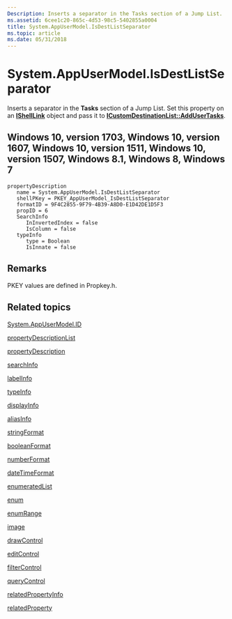 ```yaml
---
Description: Inserts a separator in the Tasks section of a Jump List.
ms.assetid: 6cee1c20-865c-4d53-98c5-5402855a0004
title: System.AppUserModel.IsDestListSeparator
ms.topic: article
ms.date: 05/31/2018
---
```


# System.AppUserModel.IsDestListSeparator

Inserts a separator in the **Tasks** section of a Jump List. Set this property on an [**IShellLink**](/windows/win32/api/shobjidl_core/nn-shobjidl_core-ishelllinka) object and pass it to [**ICustomDestinationList::AddUserTasks**](/windows/win32/api/shobjidl_core/nf-shobjidl_core-icustomdestinationlist-addusertasks).

## Windows 10, version 1703, Windows 10, version 1607, Windows 10, version 1511, Windows 10, version 1507, Windows 8.1, Windows 8, Windows 7

```
propertyDescription
   name = System.AppUserModel.IsDestListSeparator
   shellPKey = PKEY_AppUserModel_IsDestListSeparator
   formatID = 9F4C2855-9F79-4B39-A8D0-E1D42DE1D5F3
   propID = 6
   SearchInfo
      InInvertedIndex = false
      IsColumn = false
   typeInfo
      type = Boolean
      IsInnate = false
```

## Remarks

PKEY values are defined in Propkey.h.

## Related topics

<dl> <dt>

[System.AppUserModel.ID](./props-system-appusermodel-id.md)
</dt> <dt>

[propertyDescriptionList](./propdesc-schema-propertydescriptionlist.md)
</dt> <dt>

[propertyDescription](./propdesc-schema-propertydescription.md)
</dt> <dt>

[searchInfo](./propdesc-schema-searchinfo.md)
</dt> <dt>

[labelInfo](./propdesc-schema-labelinfo.md)
</dt> <dt>

[typeInfo](./propdesc-schema-typeinfo.md)
</dt> <dt>

[displayInfo](./propdesc-schema-displayinfo.md)
</dt> <dt>

[aliasInfo](./propdesc-schema-aliasinfo.md)
</dt> <dt>

[stringFormat](./propdesc-schema-stringformat.md)
</dt> <dt>

[booleanFormat](./propdesc-schema-booleanformat.md)
</dt> <dt>

[numberFormat](./propdesc-schema-numberformat.md)
</dt> <dt>

[dateTimeFormat](./propdesc-schema-datetimeformat.md)
</dt> <dt>

[enumeratedList](./propdesc-schema-enumeratedlist.md)
</dt> <dt>

[enum](./propdesc-schema-enum.md)
</dt> <dt>

[enumRange](./propdesc-schema-enumrange.md)
</dt> <dt>

[image](./propdesc-schema-image.md)
</dt> <dt>

[drawControl](./propdesc-schema-drawcontrol.md)
</dt> <dt>

[editControl](./propdesc-schema-editcontrol.md)
</dt> <dt>

[filterControl](./propdesc-schema-filtercontrol.md)
</dt> <dt>

[queryControl](./propdesc-schema-querycontrol.md)
</dt> <dt>

[relatedPropertyInfo](./propdesc-schema-relatedpropertyinfo.md)
</dt> <dt>

[relatedProperty](./propdesc-schema-relatedproperty.md)
</dt> </dl>

 

 